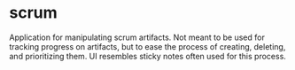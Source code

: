 # scrum

Application for manipulating scrum artifacts.
Not meant to be used for tracking progress on artifacts, but to ease the process of creating, deleting, and prioritizing them.
UI resembles sticky notes often used for this process.

